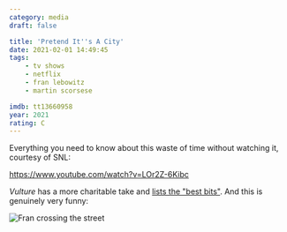 ```yaml
---
category: media
draft: false

title: 'Pretend It''s A City'
date: 2021-02-01 14:49:45
tags:
    - tv shows
    - netflix
    - fran lebowitz
    - martin scorsese

imdb: tt13660958
year: 2021
rating: C
---
```


Everything you need to know about this waste of time without watching it, courtesy of SNL:

https://www.youtube.com/watch?v=LOr2Z-6Kibc

_Vulture_ has a more charitable take and [lists the "best bits"](https://www.vulture.com/2021/01/pretend-its-a-city-best-bits-in-netflix-fran-lebowitz-doc.html). And this is genuinely very funny:

![Fran crossing the street](/misc/f/fran-lebowitz.jpg)

